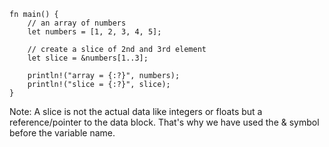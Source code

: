 ```
fn main() {
    // an array of numbers
    let numbers = [1, 2, 3, 4, 5];
    
    // create a slice of 2nd and 3rd element
    let slice = &numbers[1..3];
    
    println!("array = {:?}", numbers);
    println!("slice = {:?}", slice);
}
```
Note: A slice is not the actual data like integers or floats but a reference/pointer to the data block. 
That's why we have used the & symbol before the variable name.
